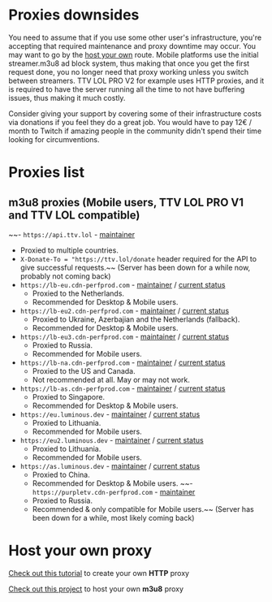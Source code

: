 # Proxies downsides

You need to assume that if you use some other user's infrastructure, you're accepting that required maintenance and proxy downtime may occur. You may want to go by the [host your own](#host-your-own-proxy) route. 
Mobile platforms use the initial streamer.m3u8 ad block system, thus making that once you get the first request done, you no longer need that proxy working unless you switch between streamers. TTV LOL PRO V2 for example uses HTTP proxies, and it is required to have the server running all the time to not have buffering issues, thus making it much costly.

Consider giving your support by covering some of their infrastructure costs via donations if you feel they do a great job. You would have to pay 12€ / month to Twitch if amazing people in the community didn't spend their time looking for circumventions.

# Proxies list
## m3u8 proxies (Mobile users, TTV LOL PRO V1 and TTV LOL compatible)

~~- `https://api.ttv.lol` - [maintainer](https://ttv.lol/)
  - Proxied to multiple countries.
  - `X-Donate-To = "https://ttv.lol/donate` header required for the API to give successful requests.~~ (Server has been down for a while now, probably not coming back)
- `https://lb-eu.cdn-perfprod.com` - [maintainer](https://github.com/zGato) / [current status](https://status.perfprod.com)
  - Proxied to the Netherlands.
  - Recommended for Desktop & Mobile users.
- `https://lb-eu2.cdn-perfprod.com` - [maintainer](https://github.com/zGato) / [current status](https://status.perfprod.com)
  - Proxied to Ukraine, Azerbajian and the Netherlands (fallback).
  - Recommended for Desktop & Mobile users.
- `https://lb-eu3.cdn-perfprod.com` - [maintainer](https://github.com/zGato) / [current status](https://status.perfprod.com)
  - Proxied to Russia.
  - Recommended for Mobile users.
- `https://lb-na.cdn-perfprod.com` - [maintainer](https://github.com/zGato) / [current status](https://status.perfprod.com)
  - Proxied to the US and Canada.
  - Not recommended at all. May or may not work.
- `https://lb-as.cdn-perfprod.com` - [maintainer](https://github.com/zGato) / [current status](https://status.perfprod.com)
  - Proxied to Singapore.
  - Recommended for Desktop & Mobile users.
- `https://eu.luminous.dev` - [maintainer](https://github.com/AlyoshaVasilieva) / [current status](https://stats.uptimerobot.com/N2pVRCZAjg)
  - Proxied to Lithuania.
  - Recommended for Mobile users.
- `https://eu2.luminous.dev` - [maintainer](https://github.com/AlyoshaVasilieva) / [current status](https://stats.uptimerobot.com/N2pVRCZAjg)
  - Proxied to Lithuania.
  - Recommended for Mobile users.
- `https://as.luminous.dev` - [maintainer](https://github.com/AlyoshaVasilieva) / [current status](https://stats.uptimerobot.com/N2pVRCZAjg)
  - Proxied to China.
  - Recommended for Desktop & Mobile users.
~~- `https://purpletv.cdn-perfprod.com` - [maintainer](https://t.me/nopbreak)
  - Proxied to Russia.
  - Recommended & only compatible for Mobile users.~~ (Server has been down for a while, most likely coming back)

# Host your own proxy

[Check out this tutorial](https://github.com/younesaassila/ttv-lol-pro/discussions/151) to create your own **HTTP** proxy

[Check out this project](https://github.com/AlyoshaVasilieva/luminous-ttv) to host your own **m3u8** proxy

